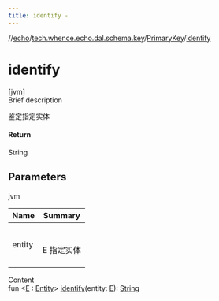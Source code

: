 ```yaml
---
title: identify -
---
```

//[echo](../../index.md)/[tech.whence.echo.dal.schema.key](../index.md)/[PrimaryKey](index.md)/[identify](identify.md)



# identify  
[jvm]  
Brief description  


鉴定指定实体



#### Return  


String



## Parameters  
  
jvm  
  
|  Name|  Summary| 
|---|---|
| entity| <br><br>E 指定实体<br><br>
  
  
Content  
fun <[E](identify.md) : [Entity](../../tech.whence.echo.dal.entity/-entity/index.md)> [identify](identify.md)(entity: [E](identify.md)): [String](https://kotlinlang.org/api/latest/jvm/stdlib/kotlin/-string/index.html)  



